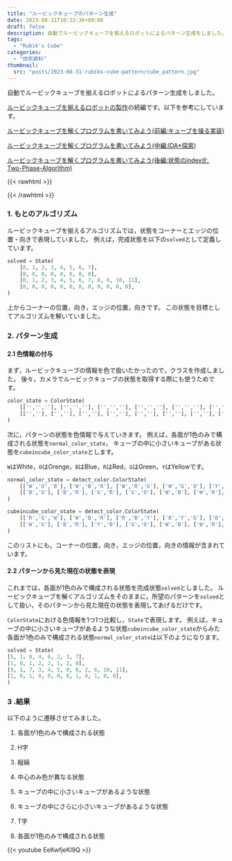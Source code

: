 ```yaml
---
title: "ルービックキューブのパターン生成"
date: 2023-08-31T10:33:36+09:00
draft: false
description: 自動でルービックキューブを揃えるロボットによるパターン生成をしました。
tags:
  - "Rubik's Cube"
categories:
  - "技術資料"
thumbnail:
  src: "posts/2023-08-31-rubiks-cube-pattern/cube_pattern.jpg"
---
```


自動でルービックキューブを揃えるロボットによるパターン生成をしました。

<!--more-->

[ルービックキューブを揃えるロボットの製作](https://teruru-52.github.io/post/2022-07-16-self-solving-rubiks-cube/)の続編です。以下を参考にしています。

[ルービックキューブを解くプログラムを書いてみよう(前編:キューブを操る実装)](https://qiita.com/7y2n/items/a840e44dba77b1859352)


[ルービックキューブを解くプログラムを書いてみよう(中編:IDA*探索)](https://qiita.com/7y2n/items/24785b985e9c30862014)

[ルービックキューブを解くプログラムを書いてみよう(後編:状態のindex化, Two-Phase-Algorithm)](https://qiita.com/7y2n/items/55abb991a45ade2afa28)

{{< rawhtml >}}
<script src="https://cdnjs.cloudflare.com/ajax/libs/mathjax/2.7.4/MathJax.js?config=TeX-AMS-MML_HTMLorMML"></script>
<script type="text/x-mathjax-config">
    MathJax.Hub.Config({tex2jax: {inlineMath: [['$','$'], ['\\(','\\)']]}});
</script>
{{< /rawhtml >}}

### 1. もとのアルゴリズム
ルービックキューブを揃えるアルゴリズムでは，状態をコーナーとエッジの位置・向きで表現していました。
例えば，完成状態を以下の`solved`として定義しています。

<!-- {{< figure src="/posts/2023-08-31-rubiks-cube-pattern/cube_rule.png" title="ルービックキューブを解くプログラムを書いてみよう(前編:キューブを操る実装)より" >}} -->

```python:state.py
solved = State(
    [0, 1, 2, 3, 4, 5, 6, 7],
    [0, 0, 0, 0, 0, 0, 0, 0],
    [0, 1, 2, 3, 4, 5, 6, 7, 8, 9, 10, 11],
    [0, 0, 0, 0, 0, 0, 0, 0, 0, 0, 0, 0],
)
```

上からコーナーの位置，向き，エッジの位置，向きです。
この状態を目標としてアルゴリズムを解いていました。

### 2. パターン生成
#### 2.1 色情報の付与
まず，ルービックキューブの情報を色で扱いたかったので，クラスを作成しました。
後々，カメラでルービックキューブの状態を取得する際にも使うためです。

```python:detect_color.py
color_state = ColorState(
    [['','',''], ['','',''], ['','',''], ['','',''], ['','',''], ['','',''], ['','',''], ['','','']],
    [['',''], ['',''], ['',''], ['',''], ['',''], ['',''], ['',''], ['',''], ['',''], ['',''], ['',''], ['','']]
)
```

次に，パターンの状態を色情報で与えていきます。
例えば，各面が1色のみで構成される状態を`normal_color_state`，
キューブの中に小さいキューブがある状態を`cubeincube_color_state`とします。

`W`はWhite，`O`はOrenge，`B`はBlue，`R`はRed，`G`はGreen，`Y`はYellowです。

```python:state.py
normal_color_state = detect_color.ColorState(
    [['W','O','B'], ['W','B','R'], ['W','R','G'], ['W','G','O'], ['Y','B','O'], ['Y','R','B'], ['Y','G','R'], ['Y','O','G']],
    [['B','O'], ['B','R'], ['G','R'], ['G','O'], ['W','B'], ['W','R'], ['W','G'], ['W','O'], ['Y','B'], ['Y','R'], ['Y','G'], ['Y','O']]
)

cubeincube_color_state = detect_color.ColorState(
    [['R','G','W'], ['W','B','R'], ['R','B','Y'], ['R','Y','G'], ['O','W','G'], ['O','B','W'], ['O','Y','B'], ['Y','O','G']],
    [['W','G'], ['B','R'], ['Y','B'], ['G','O'], ['W','B'], ['W','R'], ['R','Y'], ['R','G'], ['O','W'], ['O','B'], ['Y','G'], ['Y','O']]
)
```

このリストにも，コーナーの位置，向き，エッジの位置，向きの情報が含まれています。

#### 2.2 パターンから見た現在の状態を表現
これまでは，各面が1色のみで構成される状態を完成状態`solved`としました。
ルービックキューブを解くアルゴリズムをそのままに，所望のパターンを`solved`として扱い，そのパターンから見た現在の状態を表現してあげるだけです。

`ColorState`における色情報を1つ1つ比較し，`State`で表現します。
例えば，キューブの中に小さいキューブがあるような状態`cubeincube_color_state`からみた各面が1色のみで構成される状態`normal_color_state`は以下のようになります。

```python
solved = State(
[5, 1, 0, 4, 6, 2, 3, 7],
[1, 0, 1, 2, 2, 1, 2, 0],
[9, 1, 7, 3, 4, 5, 0, 8, 2, 6, 10, 11],
[1, 0, 1, 0, 0, 0, 0, 1, 0, 1, 0, 0],
)
```

### 3 .結果
以下のように遷移させてみました。

1. 各面が1色のみで構成される状態

2. H字

3. 縦縞

4. 中心のみ色が異なる状態

5. キューブの中に小さいキューブがあるような状態

6. キューブの中にさらに小さいキューブがあるような状態

7. T字

8. 各面が1色のみで構成される状態

{{< youtube EeKwfjeKl9Q >}}
